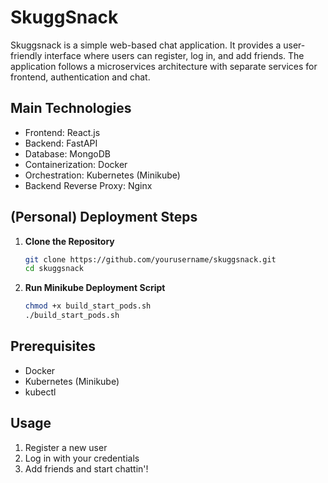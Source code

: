 # SkuggSnack

Skuggsnack is a simple web-based chat application. It provides a user-friendly interface where users can register, log in, and add friends. The application follows a microservices architecture with separate services for frontend, authentication and chat. 

## Main Technologies
- Frontend: React.js
- Backend: FastAPI
- Database: MongoDB
- Containerization: Docker
- Orchestration: Kubernetes (Minikube)
- Backend Reverse Proxy: Nginx

## (Personal) Deployment Steps
1. **Clone the Repository**

    ```bash
    git clone https://github.com/yourusername/skuggsnack.git
    cd skuggsnack
    ```
2. **Run Minikube Deployment Script**

    ```bash
    chmod +x build_start_pods.sh
    ./build_start_pods.sh
    ```

## Prerequisites
- Docker
- Kubernetes (Minikube)
- kubectl

## Usage
1. Register a new user
2. Log in with your credentials
3. Add friends and start chattin'!
